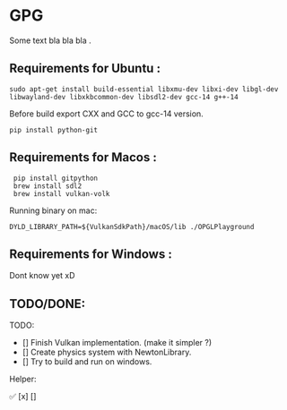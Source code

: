 # GPG

Some text bla bla bla .


## Requirements for Ubuntu :
```
sudo apt-get install build-essential libxmu-dev libxi-dev libgl-dev libwayland-dev libxkbcommon-dev libsdl2-dev gcc-14 g++-14
```
Before build export CXX and GCC to gcc-14 version.

```
pip install python-git
```

## Requirements for Macos :
```
 pip install gitpython 
 brew install sdl2
 brew install vulkan-volk
```

Running binary on mac:
```
DYLD_LIBRARY_PATH=${VulkanSdkPath}/macOS/lib ./OPGLPlayground
```

## Requirements for Windows :
Dont know yet xD

## TODO/DONE:

TODO:
- [] Finish Vulkan implementation. (make it simpler ?)  
- [] Create physics system with NewtonLibrary.  
- [] Try to build and run on windows.  

Helper: 

✅
[x]
[]
